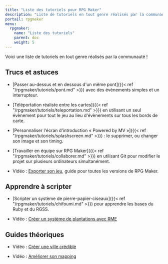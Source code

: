 ```yaml
---
title: "Liste des tutoriels pour RPG Maker"
description: "Liste de tutoriels en tout genre réalisés par la communauté."
portail: rpgmaker
menu:
  rpgmaker:
    name: "Liste des tutoriels"
    parent: doc
    weight: 5
---
```


Voici une liste de tutoriels en tout genre réalisés par la communauté !

## Trucs et astuces

- [Passer au-dessus et en dessous d'un même pont]({{< ref "/rpgmaker/tutoriels/pont.md" >}}) avec des évènements simples et un interrupteur.

- [Téléportation réaliste entre les cartes]({{< ref "/rpgmaker/tutoriels/teleportation.md" >}}) en utilisant un seul évènement pour tout le jeu au lieu d'évènements sur tous les bords de carte.

- [Personnaliser l'écran d'introduction « Powered by MV »]({{< ref "/rpgmaker/tutoriels/splashscreen.md" >}}) : le supprimer, ou changer son image et son timing.

- [Travailler en équipe sur RPG Maker]({{< ref "/rpgmaker/tutoriels/collaborer.md" >}}) en utilisant Git pour modifier le projet sur plusieurs ordinateurs simultanément.

- Vidéo : [Exporter son jeu](https://www.youtube.com/watch?v=LFyPmIrvHFM), guide pour toutes les versions de RPG Maker.

## Apprendre à scripter

- [Scripter un système de pierre-papier-ciseaux]({{< ref "/rpgmaker/tutoriels/chifoumi.md" >}}) pour apprendre les bases du Ruby et du RGSS.

- Vidéo : [Créer un système de plantations avec RME](https://www.youtube.com/watch?v=nHwSuBDEDhI)

## Guides théoriques

- Vidéo : [Créer une ville crédible](https://www.youtube.com/watch?v=MgbMOXXk2KE)

- Vidéo : [Améliorer son mapping](https://www.youtube.com/watch?v=Y_QFv_WgxGo)